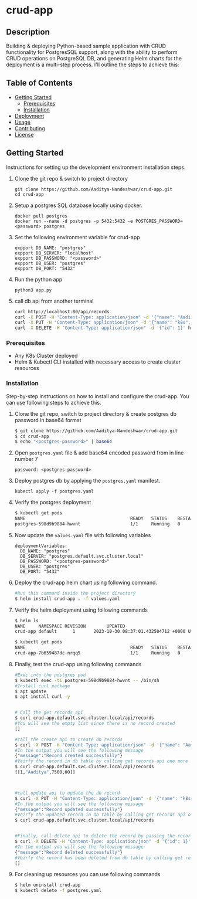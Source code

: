 # crud-app

## Description

Building & deploying Python-based sample application with CRUD functionality for PostgresSQL support, along with the ability to perform CRUD operations on PostgreSQL DB, and generating Helm charts for the deployment is a multi-step process. I'll outline the steps to achieve this:

## Table of Contents

- [Getting Started](#getting-started)
  - [Prerequisites](#prerequisites)
  - [Installation](#installation)
- [Deployment](#deployment)
- [Usage](#usage)
- [Contributing](#contributing)
- [License](#license)

## Getting Started

Instructions for setting up the development environment installation steps.

1. Clone the git repo & switch to project directory 

    ```
    git clone https://github.com/Aaditya-Nandeshwar/crud-app.git
    cd crud-app
   ```
2. Setup a postgres SQL database locally using docker. 

    ```
   docker pull postgres
   docker run --name -d postgres -p 5432:5432 -e POSTGRES_PASSWORD=<password> postgres
   ```
3. Set the following environment variable for crud-app

    ```
    expport DB_NAME: "postgres"
    expport DB_SERVER: "localhost"
    expport DB_PASSWORD: "<password>"
    expport DB_USER: "postgres"
    expport DB_PORT: "5432"
   ```
   
4. Run the python app

    ```
    python3 app.py 
   ```
   
5. call db api from another terminal

    ```bash
    curl http://localhost:80/api/records
    curl -X POST -H "Content-Type: application/json" -d '{"name": "Aaditya", "fees": 7500, "duration": 60}' http://localhost:80/api/create
    curl -X PUT -H "Content-Type: application/json" -d '{"name": "k8s", "fees": 7500, "duration": 60}' http://localhost:80/api/update/1
    curl -X DELETE -H "Content-Type: application/json" -d '{"id": 1}' http://localhost:80/api/delete/1
    ```

### Prerequisites

* Any K8s Cluster deployed
* Helm & Kubectl CLI installed with necessary access to create cluster resources

### Installation

Step-by-step instructions on how to install and configure the crud-app. You can use following steps to achieve this.

1. Clone the git repo, switch to project directory & create postgres db password in base64 format
    ```bash
    $ git clone https://github.com/Aaditya-Nandeshwar/crud-app.git
    $ cd crud-app
    $ echo "<postgres-password>" | base64
    ```


2. Open `postgres.yaml` file & add base64 encoded password from in line number 7 
    
    ```
   password: <postgres-password>
   ```

3. Deploy postgres db by applying the `postgres.yaml` manifest.
    ```
   kubectl apply -f postgres.yaml
   ```
4. Verify the postgres deployment
    ```bash
   $ kubectl get pods 
   NAME                                        READY   STATUS    RESTARTS   AGE
   postgres-598d9b9884-hwvnt                   1/1     Running   0          23s
   ```
5. Now update the `values.yaml` file with following variables
    ```
   deploymentVariables:
      DB_NAME: "postgres"
      DB_SERVER: "postgres.default.svc.cluster.local"
      DB_PASSWORD: "<postgres-password>"
      DB_USER: "postgres"
      DB_PORT: "5432"
   ```
6. Deploy the crud-app helm chart using following command.

    ```bash
   #Run this command inside the project directory
   $ helm install crud-app . -f values.yaml
   ```
8. Verify the helm deployment using following commands
    ```bash
   $ helm ls
   NAME     NAMESPACE REVISION        UPDATED                                STATUS         CHART         APP VERSION
   crud-app default      1       2023-10-30 08:37:01.432504712 +0000 UTC    deployed     crud-app-0.1.0      1.16.0  
   
   $ kubectl get pods
   NAME                                        READY   STATUS    RESTARTS   AGE
   crud-app-7b659487dc-nrqq5                   1/1     Running   0          12s
   ```
9. Finally, test the crud-app using following commands

    ```bash
    #Exec into the postgres pod
    $ kubectl exec -ti postgres-598d9b9884-hwvnt -- /bin/sh
    #Install curl package 
    $ apt update 
    $ apt install curl -y
   
   
    # Call the get records api 
    $ curl crud-app.default.svc.cluster.local/api/records
    #You will see the empty list since there is no record created
    []
   
    #call the create api to create db records
    $ curl -X POST -H "Content-Type: application/json" -d '{"name": "Aaditya", "fees": 7500, "duration": 60}' crud-app.default.svc.cluster.local/api/create
    #In the output you will see the following message
    {"message":"Record created successfully"}
    #Veirfy the record in db table by calling get records api one more time
    $ curl crud-app.default.svc.cluster.local/api/records
    [[1,"Aaditya",7500,60]]
   
   
   
    #call update api to update the db record
    $ curl -X PUT -H "Content-Type: application/json" -d '{"name": "k8s", "fees": 7500, "duration": 60}' crud-app.default.svc.cluster.local/api/update/1
    #In the output you will see the following message
    {"message":"Record updated successfully"}
    #Veirfy the updated record in db table by calling get records api one more time
    $ curl crud-app.default.svc.cluster.local/api/records
   
   
    #Finally, call delete api to delete the record by passing the record "id"
    $ curl -X DELETE -H "Content-Type: application/json" -d '{"id": 1}' crud-app.default.svc.cluster.local/api/delete/1
    #In the output you will see the following message
    {"message":"Record deleted successfully"}
    #Veirfy the record has been deleted from db table by calling get records api one more time
    []
     ```
   
10. For cleaning up resources you can use following commands

     ```bash
    $ helm uninstall crud-app 
    $ kubectl delete -f postgres.yaml
    ```